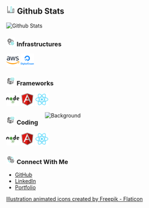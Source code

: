 
## ![alt text](assets/bar-chart.gif) **Github Stats**

![Github Stats](https://github-readme-stats.vercel.app/api/top-langs/?username=genesisbertiz&theme=default&show_icons=true&hide_border=true&layout=compact)


### ![alt text](assets/management.gif) **Infrastructures**

<a href="https://aws.amazon.com"><img height="35" width="35" src="assets/aws.png"/></a>
<a href="https://www.digitalocean.com"><img height="35" width="35" src="assets/digitalocean.png"/></a>

### ![alt text](assets/coding.gif) **Frameworks**

<a href="https://nodejs.org/en"><img height="35" width="35" src="assets/nodejs.png"/></a>
<a href="https://angular.dev"><img height="35" width="35" src="assets/angular.png"/></a>
<a href="https://react.dev"><img height="35" width="35" src="assets/reactjs.png"/></a>



<img align="right" alt="Background" src="assets/coding-bg2.gif" width="400"/>


### ![alt text](assets/coding.gif) **Coding**

<a href="https://nodejs.org/en"><img height="35" width="35" src="assets/nodejs.png"/></a>
<a href="https://angular.dev"><img height="35" width="35" src="assets/angular.png"/></a>
<a href="https://react.dev"><img height="35" width="35" src="assets/reactjs.png"/></a>

### ![alt text](assets/connect.gif) **Connect With Me**

- [GitHub](https://github.com/genesisbertiz)
- [LinkedIn](https://linkedin.com/in/genesisbertiz)
- [Portfolio](https://genesisbertiz.vercel.app)


<a href="https://www.flaticon.com/free-animated-icons/illustration" title="illustration animated icons">Illustration animated icons created by Freepik - Flaticon</a>
